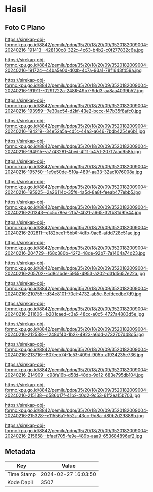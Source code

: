 # Hasil

## Foto C Plano

https://sirekap-obj-formc.kpu.go.id/8842/pemilu/pdpr/35/20/18/20/09/3520182009004-20240216-191413--428130c8-322c-4c63-b4b2-c0f277832c6a.jpg

https://sirekap-obj-formc.kpu.go.id/8842/pemilu/pdpr/35/20/18/20/09/3520182009004-20240216-191724--44ba5e0d-d03b-4c7a-93a1-78f1643f459a.jpg

https://sirekap-obj-formc.kpu.go.id/8842/pemilu/pdpr/35/20/18/20/09/3520182009004-20240216-191911--0291222a-2486-49b7-9dd3-aa8aa4039b52.jpg

https://sirekap-obj-formc.kpu.go.id/8842/pemilu/pdpr/35/20/18/20/09/3520182009004-20240216-193959--7e30ac54-d2bf-43e2-bccc-f47b35f8afc0.jpg

https://sirekap-obj-formc.kpu.go.id/8842/pemilu/pdpr/35/20/18/20/09/3520182009004-20240216-194219--34e52a5a-cd5c-44a3-a646-7bdb4254e6b1.jpg

https://sirekap-obj-formc.kpu.go.id/8842/pemilu/pdpr/35/20/18/20/09/3520182009004-20240216-194915--a7743281-4bed-4f11-b47d-20712aad9585.jpg

https://sirekap-obj-formc.kpu.go.id/8842/pemilu/pdpr/35/20/18/20/09/3520182009004-20240216-195750--1e9e50de-510a-489f-aa33-32ac1076008a.jpg

https://sirekap-obj-formc.kpu.go.id/8842/pemilu/pdpr/35/20/18/20/09/3520182009004-20240216-195925--2a26114c-35f0-4a5d-8a8f-feeab477ebb5.jpg

https://sirekap-obj-formc.kpu.go.id/8842/pemilu/pdpr/35/20/18/20/09/3520182009004-20240216-201343--cc5c78ea-2fb7-4b21-a665-32fb81d9fe44.jpg

https://sirekap-obj-formc.kpu.go.id/8842/pemilu/pdpr/35/20/18/20/09/3520182009004-20240216-202811--e182bee1-5bb0-4dfb-9ac8-afdd728c51ae.jpg

https://sirekap-obj-formc.kpu.go.id/8842/pemilu/pdpr/35/20/18/20/09/3520182009004-20240216-204729--f68c380b-4272-48de-92b7-7a1404a74d23.jpg

https://sirekap-obj-formc.kpu.go.id/8842/pemilu/pdpr/35/20/18/20/09/3520182009004-20240216-205702--cd8c1bde-5955-4953-a202-d31d5657e22a.jpg

https://sirekap-obj-formc.kpu.go.id/8842/pemilu/pdpr/35/20/18/20/09/3520182009004-20240216-210755--d34c8101-70c1-4732-ab5e-8efdecdbe7d9.jpg

https://sirekap-obj-formc.kpu.go.id/8842/pemilu/pdpr/35/20/18/20/09/3520182009004-20240216-211606--b201caed-c3a5-48cc-a0c5-4727a4883d5e.jpg

https://sirekap-obj-formc.kpu.go.id/8842/pemilu/pdpr/35/20/18/20/09/3520182009004-20240216-212538--1248df40-1b23-4923-a6dd-a732707d48d5.jpg

https://sirekap-obj-formc.kpu.go.id/8842/pemilu/pdpr/35/20/18/20/09/3520182009004-20240216-213716--807eeb74-1c53-409d-905b-a1934235e736.jpg

https://sirekap-obj-formc.kpu.go.id/8842/pemilu/pdpr/35/20/18/20/09/3520182009004-20240216-214909--c98fa16b-d58d-48db-9d12-683e795db104.jpg

https://sirekap-obj-formc.kpu.go.id/8842/pemilu/pdpr/35/20/18/20/09/3520182009004-20240216-215138--d586b17f-41b2-40d2-9c53-61f2ea15b703.jpg

https://sirekap-obj-formc.kpu.go.id/8842/pemilu/pdpr/35/20/18/20/09/3520182009004-20240216-215328--e11556a1-552a-43cc-9d8a-d80b2d29888b.jpg

https://sirekap-obj-formc.kpu.go.id/8842/pemilu/pdpr/35/20/18/20/09/3520182009004-20240216-215658--bfaef705-fe9e-489b-aaa9-653684896ef2.jpg


## Metadata

| Key        | Value               |
| ---------- | ------------------- |
| Time Stamp | 2024-02-27 16:03:50 |
| Kode Dapil | 3507                |



